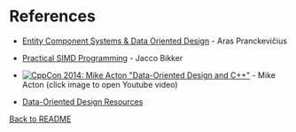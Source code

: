 # References

* [Entity Component Systems &  Data Oriented Design](https://aras-p.info/texts/files/2018Academy%20-%20ECS-DoD.pdf) - Aras Pranckevičius

* [Practical SIMD Programming](http://www.cs.uu.nl/docs/vakken/magr/2017-2018/files/SIMD%20Tutorial.pdf) - Jacco Bikker

* [![CppCon 2014: Mike Acton "Data-Oriented Design and C++"](http://img.youtube.com/vi/rX0ItVEVjHc/0.jpg)](http://www.youtube.com/watch?v=rX0ItVEVjHc) - Mike Acton (click image to open Youtube video)

* [Data-Oriented Design Resources](https://github.com/dbartolini/data-oriented-design#code-examples)

[Back to README](../README.md)